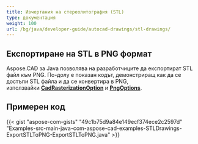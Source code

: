 ```yaml
---
title: Изчертания на стереолитография (STL)
type: документация
weight: 100
url: /bg/java/developer-guide/autocad-drawings/stl-drawings/
---
```


## **Експортиране на STL в PNG формат**

Aspose.CAD за Java позволява на разработчиците да експортират STL файл към PNG. По-долу е показан кодът, демонстриращ как да се достъпи STL файла и да се конвертира в PNG, използвайки [**CadRasterizationOption**](https://reference.aspose.com/cad/java/com.aspose.cad.imageoptions/CadRasterizationOptions) и [**PngOptions**](https://reference.aspose.com/cad/java/com.aspose.cad.imageoptions/PngOptions).

## Примерен код

{{< gist "aspose-com-gists" "49c1b75d9a84e149ecf374ece2c2597d" "Examples-src-main-java-com-aspose-cad-examples-STLDrawings-ExportSTLToPNG-ExportSTLToPNG.java" >}}
